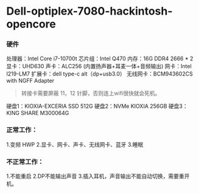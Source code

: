 # Dell-optiplex-7080-hackintosh-opencore

### 硬件
处理器：Intel Core i7-10700t
芯片组：Intel Q470
内存：16G DDR4 2666 * 2
显卡：UHD630
声卡：ALC256 (内置扬声器+耳麦一体+音频输出)
网卡：Intel I219-LM7
扩展卡：dell type-c alt（dp+usb3.0）
无线网卡：BCM943602CS with NGFF Adapter

> 转接卡需要屏蔽 11，12 针脚，否则连上wifi很快就会死机。


硬盘1：KIOXIA-EXCERIA SSD 512G
硬盘2：NVMe KIOXIA 256GB 
硬盘3：KING SHARE M300064G

### 正常工作：
1.变频 HWP
2.显卡、网卡、声卡、无线网卡、蓝牙
3.睡眠

### 不正常工作：
1.不能重启
2.DP不能输出声音
3.插入耳机，声音输出不能自动切换，需要重开机。

